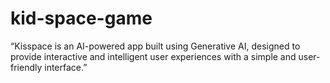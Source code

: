 # kid-space-game 
“Kisspace is an AI-powered app built using Generative AI, designed to provide interactive and intelligent user experiences with a simple and user-friendly interface.”  
